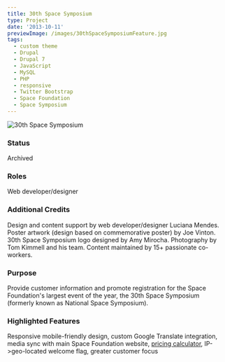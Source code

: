 ```yaml
---
title: 30th Space Symposium
type: Project
date: '2013-10-11'
previewImage: /images/30thSpaceSymposiumFeature.jpg
tags:
  - custom theme
  - Drupal
  - Drupal 7
  - JavaScript
  - MySQL
  - PHP
  - responsive
  - Twitter Bootstrap
  - Space Foundation
  - Space Symposium
---
```

![30th Space Symposium](/images/30thSymposium.jpg)

### Status

Archived

### Roles

Web developer/designer

### Additional Credits

Design and content support by web developer/designer Luciana Mendes. Poster artwork (design based on commemorative poster) by Joe Vinton. 30th Space Symposium logo designed by Amy Mirocha. Photography by Tom Kimmell and his team. Content maintained by 15+ passionate co-workers.

### Purpose

Provide customer information and promote registration for the Space Foundation's largest event of the year, the 30th Space Symposium (formerly known as National Space Symposium).

### Highlighted Features

Responsive mobile-friendly design, custom Google Translate integration, media sync with main Space Foundation website, [pricing calculator](https://www.spacesymposium.org/register/fees-tickets-policies), IP->geo-located welcome flag, greater customer focus
